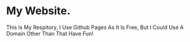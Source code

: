 # My Website.
This Is My Respitory, I Use Github Pages As It Is Free, But I Could Use A Domain
Other Than That Have Fun!
